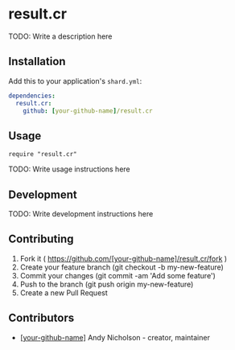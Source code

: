 # result.cr

TODO: Write a description here

## Installation

Add this to your application's `shard.yml`:

```yaml
dependencies:
  result.cr:
    github: [your-github-name]/result.cr
```

## Usage

```crystal
require "result.cr"
```

TODO: Write usage instructions here

## Development

TODO: Write development instructions here

## Contributing

1. Fork it ( https://github.com/[your-github-name]/result.cr/fork )
2. Create your feature branch (git checkout -b my-new-feature)
3. Commit your changes (git commit -am 'Add some feature')
4. Push to the branch (git push origin my-new-feature)
5. Create a new Pull Request

## Contributors

- [[your-github-name]](https://github.com/[your-github-name]) Andy Nicholson - creator, maintainer
